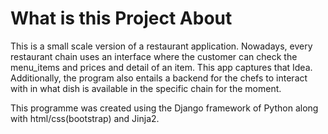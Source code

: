 # What is this Project About
This is a small scale version of a restaurant application.
Nowadays, every restaurant chain uses an interface where the customer can check the menu_items and prices and detail of an item. This app captures that Idea.
Additionally, the program also entails a backend for the chefs to interact with in what dish is available in the specific chain for the moment. 

This programme was created using the Django framework of Python along with html/css(bootstrap) and Jinja2. 